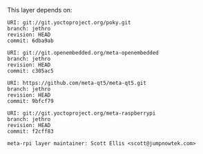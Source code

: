 This layer depends on:

    URI: git://git.yoctoproject.org/poky.git
    branch: jethro
    revision: HEAD
    commit: 6dba9ab

    URI: git://git.openembedded.org/meta-openembedded
    branch: jethro
    revision: HEAD
    commit: c305ac5

    URI: https://github.com/meta-qt5/meta-qt5.git
    branch: jethro
    revision: HEAD
    commit: 9bfcf79

    URI: git://git.yoctoproject.org/meta-raspberrypi 
    branch: jethro
    revision: HEAD
    commit: f2cff83

    meta-rpi layer maintainer: Scott Ellis <scott@jumpnowtek.com>
